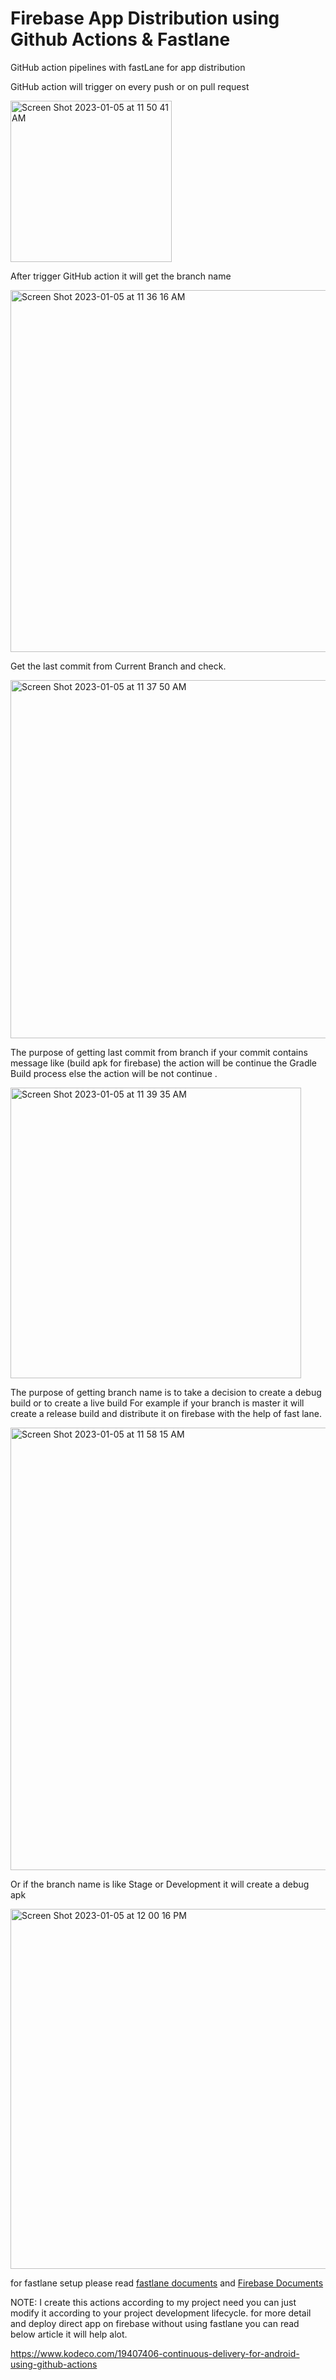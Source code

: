 # Firebase App Distribution using Github Actions & Fastlane

GitHub action pipelines with fastLane for app distribution 

GitHub action will trigger on every push or on pull request 

<img width="258" alt="Screen Shot 2023-01-05 at 11 50 41 AM" src="https://user-images.githubusercontent.com/16763500/210719156-22b416c0-9a68-45e4-814a-706ed201f728.png">

After trigger GitHub action it will get the branch name 

<img width="579" alt="Screen Shot 2023-01-05 at 11 36 16 AM" src="https://user-images.githubusercontent.com/16763500/210719328-7ca5387c-a217-4f74-bfdd-3a5825323583.png">

Get the last commit from Current Branch and check. 

<img width="573" alt="Screen Shot 2023-01-05 at 11 37 50 AM" src="https://user-images.githubusercontent.com/16763500/210719448-29c245e2-66f0-4a52-9a6f-715f4e9e19bd.png">

The purpose of getting last commit from branch if your commit contains message like (build apk for firebase)  the action will be continue the Gradle Build process else the action will be not continue .

<img width="465" alt="Screen Shot 2023-01-05 at 11 39 35 AM" src="https://user-images.githubusercontent.com/16763500/210720023-a10c37e6-d03e-4ec6-bb6e-7be4a69a2762.png">

The purpose of getting branch name is to take a decision to create a debug build or to create a live build
For example if your branch is master it will create a release build and distribute it on firebase with the help of fast lane.

<img width="708" alt="Screen Shot 2023-01-05 at 11 58 15 AM" src="https://user-images.githubusercontent.com/16763500/210720457-fd657442-f82d-4754-9a57-aae51af20b12.png">


Or if the branch name is like Stage or Development it will create a debug apk

<img width="576" alt="Screen Shot 2023-01-05 at 12 00 16 PM" src="https://user-images.githubusercontent.com/16763500/210720784-0928f363-4ff7-4c00-ac53-cc06b42568a6.png">

for fastlane setup please read [fastlane documents](https://docs.fastlane.tools/getting-started/android/setup/) and [Firebase Documents](https://firebase.google.com/docs/app-distribution/android/distribute-fastlane)


NOTE: I create this actions according to my project need you can just modify it according to your project development lifecycle. 
for more detail and deploy direct app on firebase without using fastlane you can read below article it will help alot.

https://www.kodeco.com/19407406-continuous-delivery-for-android-using-github-actions
